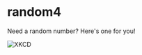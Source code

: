 random4
=======

Need a random number? Here's one for you!

![XKCD](http://imgs.xkcd.com/comics/random_number.png)
